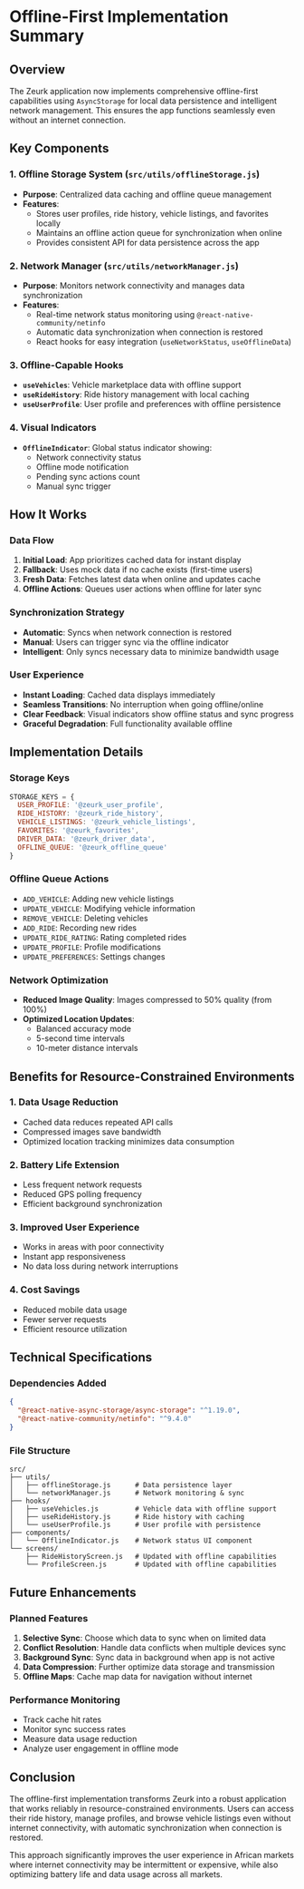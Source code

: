 # Offline-First Implementation Summary

## Overview
The Zeurk application now implements comprehensive offline-first capabilities using `AsyncStorage` for local data persistence and intelligent network management. This ensures the app functions seamlessly even without an internet connection.

## Key Components

### 1. Offline Storage System (`src/utils/offlineStorage.js`)
- **Purpose**: Centralized data caching and offline queue management
- **Features**:
  - Stores user profiles, ride history, vehicle listings, and favorites locally
  - Maintains an offline action queue for synchronization when online
  - Provides consistent API for data persistence across the app

### 2. Network Manager (`src/utils/networkManager.js`)
- **Purpose**: Monitors network connectivity and manages data synchronization
- **Features**:
  - Real-time network status monitoring using `@react-native-community/netinfo`
  - Automatic data synchronization when connection is restored
  - React hooks for easy integration (`useNetworkStatus`, `useOfflineData`)

### 3. Offline-Capable Hooks
- **`useVehicles`**: Vehicle marketplace data with offline support
- **`useRideHistory`**: Ride history management with local caching
- **`useUserProfile`**: User profile and preferences with offline persistence

### 4. Visual Indicators
- **`OfflineIndicator`**: Global status indicator showing:
  - Network connectivity status
  - Offline mode notification
  - Pending sync actions count
  - Manual sync trigger

## How It Works

### Data Flow
1. **Initial Load**: App prioritizes cached data for instant display
2. **Fallback**: Uses mock data if no cache exists (first-time users)
3. **Fresh Data**: Fetches latest data when online and updates cache
4. **Offline Actions**: Queues user actions when offline for later sync

### Synchronization Strategy
- **Automatic**: Syncs when network connection is restored
- **Manual**: Users can trigger sync via the offline indicator
- **Intelligent**: Only syncs necessary data to minimize bandwidth usage

### User Experience
- **Instant Loading**: Cached data displays immediately
- **Seamless Transitions**: No interruption when going offline/online
- **Clear Feedback**: Visual indicators show offline status and sync progress
- **Graceful Degradation**: Full functionality available offline

## Implementation Details

### Storage Keys
```javascript
STORAGE_KEYS = {
  USER_PROFILE: '@zeurk_user_profile',
  RIDE_HISTORY: '@zeurk_ride_history',
  VEHICLE_LISTINGS: '@zeurk_vehicle_listings',
  FAVORITES: '@zeurk_favorites',
  DRIVER_DATA: '@zeurk_driver_data',
  OFFLINE_QUEUE: '@zeurk_offline_queue'
}
```

### Offline Queue Actions
- `ADD_VEHICLE`: Adding new vehicle listings
- `UPDATE_VEHICLE`: Modifying vehicle information
- `REMOVE_VEHICLE`: Deleting vehicles
- `ADD_RIDE`: Recording new rides
- `UPDATE_RIDE_RATING`: Rating completed rides
- `UPDATE_PROFILE`: Profile modifications
- `UPDATE_PREFERENCES`: Settings changes

### Network Optimization
- **Reduced Image Quality**: Images compressed to 50% quality (from 100%)
- **Optimized Location Updates**: 
  - Balanced accuracy mode
  - 5-second time intervals
  - 10-meter distance intervals

## Benefits for Resource-Constrained Environments

### 1. Data Usage Reduction
- Cached data reduces repeated API calls
- Compressed images save bandwidth
- Optimized location tracking minimizes data consumption

### 2. Battery Life Extension
- Less frequent network requests
- Reduced GPS polling frequency
- Efficient background synchronization

### 3. Improved User Experience
- Works in areas with poor connectivity
- Instant app responsiveness
- No data loss during network interruptions

### 4. Cost Savings
- Reduced mobile data usage
- Fewer server requests
- Efficient resource utilization

## Technical Specifications

### Dependencies Added
```json
{
  "@react-native-async-storage/async-storage": "^1.19.0",
  "@react-native-community/netinfo": "^9.4.0"
}
```

### File Structure
```
src/
├── utils/
│   ├── offlineStorage.js      # Data persistence layer
│   └── networkManager.js      # Network monitoring & sync
├── hooks/
│   ├── useVehicles.js         # Vehicle data with offline support
│   ├── useRideHistory.js      # Ride history with caching
│   └── useUserProfile.js      # User profile with persistence
├── components/
│   └── OfflineIndicator.js    # Network status UI component
└── screens/
    ├── RideHistoryScreen.js   # Updated with offline capabilities
    └── ProfileScreen.js       # Updated with offline capabilities
```

## Future Enhancements

### Planned Features
1. **Selective Sync**: Choose which data to sync when on limited data
2. **Conflict Resolution**: Handle data conflicts when multiple devices sync
3. **Background Sync**: Sync data in background when app is not active
4. **Data Compression**: Further optimize data storage and transmission
5. **Offline Maps**: Cache map data for navigation without internet

### Performance Monitoring
- Track cache hit rates
- Monitor sync success rates
- Measure data usage reduction
- Analyze user engagement in offline mode

## Conclusion

The offline-first implementation transforms Zeurk into a robust application that works reliably in resource-constrained environments. Users can access their ride history, manage profiles, and browse vehicle listings even without internet connectivity, with automatic synchronization when connection is restored.

This approach significantly improves the user experience in African markets where internet connectivity may be intermittent or expensive, while also optimizing battery life and data usage across all markets.